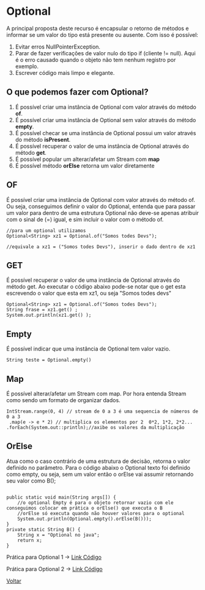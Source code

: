 # Optional

A principal proposta deste recurso é encapsular o retorno de métodos e informar se um valor do tipo <T> está presente ou ausente.
Com isso é possível:

1. Evitar erros NullPointerException.
2. Parar de fazer verificações de valor nulo do tipo if (cliente != null). Aqui é o erro causado quando o objeto não tem nenhum registro por exemplo.
3. Escrever código mais limpo e elegante.

## O que podemos fazer com Optional?

1. É possível criar uma instância de Optional com valor através do método **of**. 
2. É possível criar uma instância de Optional sem valor através do método **empty**. 
3. É possível checar se uma instância de Optional possui um valor através do método **isPresent**. 
4. É possível recuperar o valor de uma instância de Optional através do método **get**. 
5. É possível popular um alterar/afetar um Stream com **map**
6. É possível método **orElse** retorna um valor diretamente

## OF

É possível criar uma instância de Optional com valor através do método of. Ou seja, conseguimos definir o valor do Optional, entenda que para passar um valor para dentro de uma estrutura Optional não deve-se apenas atribuir com o sinal de (=) igual, e sim incluir o valor com o método of.

```
//para um optional utilizamos 
Optional<String> xz1 = Optional.of("Somos todes Devs");

//equivale a xz1 = ("Somos todes Devs"), inserir o dado dentro de xz1
```

## GET

É possível recuperar o valor de uma instância de Optional através do método get. Ao executar o código abaixo pode-se notar que o get esta escrevendo o valor que esta em xz1, ou seja "Somos todes devs"

```
Optional<String> xz1 = Optional.of("Somos todes Devs");
String frase = xz1.get() ;
System.out.println(xz1.get() );
```

## Empty

É possível indicar que uma instância de Optional tem valor vazio. 

```
String teste = Optional.empty()
```



## Map

É possível alterar/afetar um Stream com map. Por hora entenda Stream como sendo um formato de organizar dados.

```
IntStream.range(0, 4) // stream de 0 a 3 é uma sequencia de números de 0 a 3
 .map(e -> e * 2) // multiplica os elementos por 2  0*2, 1*2, 2*2... 
.forEach(System.out::println);//axibe os valores da multiplicação
```

## OrElse

Atua como o caso contrário de uma estrutura de decisão, retorna o valor definido no parâmetro. Para o código abaixo o Optional texto foi definido como empty, ou seja, sem um valor então o orElse vai assumir retornando seu valor como B();

```

public static void main(String args[]) {
	//o optional Empty é para o objeto retornar vazio com ele conseguimos colocar em prática o orElse() que executa o B 					 
	//orElse só executa quando não houver valores para o optional
	System.out.println(Optional.empty().orElse(B()));
} 
private static String B() { 
	String x = "Optional no java"; 
	return x; 
} 

```

Prática para Optional 1  ->  [Link Código](https://github.com/jacquelinesantana/entendendo-labda-e-optional/blob/main/pratica/Lambda-e-Optional/src/atividades/OptionalAtividade.java)

Prática para Optional 2  ->  [Link Código](https://github.com/jacquelinesantana/entendendo-labda-e-optional/blob/main/pratica/Lambda-e-Optional/src/atividades/OptionalAtividade2.java)

[Voltar](https://github.com/jacquelinesantana/entendendo-labda-e-optional#readme)